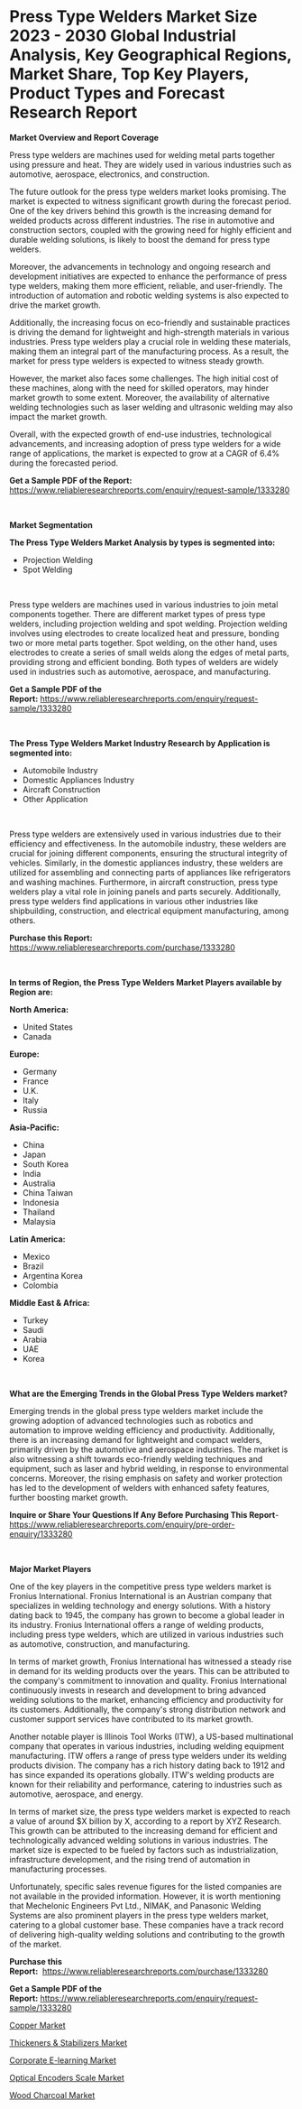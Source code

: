<p><h1>Press Type Welders Market Size 2023 - 2030 Global Industrial Analysis, Key Geographical Regions, Market Share, Top Key Players, Product Types and Forecast Research Report</h1></p><p><strong>Market Overview and Report Coverage</strong></p>
<p><p>Press type welders are machines used for welding metal parts together using pressure and heat. They are widely used in various industries such as automotive, aerospace, electronics, and construction.</p><p>The future outlook for the press type welders market looks promising. The market is expected to witness significant growth during the forecast period. One of the key drivers behind this growth is the increasing demand for welded products across different industries. The rise in automotive and construction sectors, coupled with the growing need for highly efficient and durable welding solutions, is likely to boost the demand for press type welders.</p><p>Moreover, the advancements in technology and ongoing research and development initiatives are expected to enhance the performance of press type welders, making them more efficient, reliable, and user-friendly. The introduction of automation and robotic welding systems is also expected to drive the market growth.</p><p>Additionally, the increasing focus on eco-friendly and sustainable practices is driving the demand for lightweight and high-strength materials in various industries. Press type welders play a crucial role in welding these materials, making them an integral part of the manufacturing process. As a result, the market for press type welders is expected to witness steady growth.</p><p>However, the market also faces some challenges. The high initial cost of these machines, along with the need for skilled operators, may hinder market growth to some extent. Moreover, the availability of alternative welding technologies such as laser welding and ultrasonic welding may also impact the market growth.</p><p>Overall, with the expected growth of end-use industries, technological advancements, and increasing adoption of press type welders for a wide range of applications, the market is expected to grow at a CAGR of 6.4% during the forecasted period.</p></p>
<p><strong>Get a Sample PDF of the Report:</strong> <a href="https://www.reliableresearchreports.com/enquiry/request-sample/1333280">https://www.reliableresearchreports.com/enquiry/request-sample/1333280</a></p>
<p>&nbsp;</p>
<p><strong>Market Segmentation</strong></p>
<p><strong>The Press Type Welders Market Analysis by types is segmented into:</strong></p>
<p><ul><li>Projection Welding</li><li>Spot Welding</li></ul></p>
<p>&nbsp;</p>
<p><p>Press type welders are machines used in various industries to join metal components together. There are different market types of press type welders, including projection welding and spot welding. Projection welding involves using electrodes to create localized heat and pressure, bonding two or more metal parts together. Spot welding, on the other hand, uses electrodes to create a series of small welds along the edges of metal parts, providing strong and efficient bonding. Both types of welders are widely used in industries such as automotive, aerospace, and manufacturing.</p></p>
<p><strong>Get a Sample PDF of the Report:</strong>&nbsp;<a href="https://www.reliableresearchreports.com/enquiry/request-sample/1333280">https://www.reliableresearchreports.com/enquiry/request-sample/1333280</a></p>
<p>&nbsp;</p>
<p><strong>The Press Type Welders Market Industry Research by Application is segmented into:</strong></p>
<p><ul><li>Automobile Industry</li><li>Domestic Appliances Industry</li><li>Aircraft Construction</li><li>Other Application</li></ul></p>
<p>&nbsp;</p>
<p><p>Press type welders are extensively used in various industries due to their efficiency and effectiveness. In the automobile industry, these welders are crucial for joining different components, ensuring the structural integrity of vehicles. Similarly, in the domestic appliances industry, these welders are utilized for assembling and connecting parts of appliances like refrigerators and washing machines. Furthermore, in aircraft construction, press type welders play a vital role in joining panels and parts securely. Additionally, press type welders find applications in various other industries like shipbuilding, construction, and electrical equipment manufacturing, among others.</p></p>
<p><strong>Purchase this Report:</strong>&nbsp; <a href="https://www.reliableresearchreports.com/purchase/1333280">https://www.reliableresearchreports.com/purchase/1333280</a></p>
<p>&nbsp;</p>
<p><strong>In terms of Region, the Press Type Welders Market Players available by Region are:</strong></p>
<p>
    <p> <strong> North America: </strong>
        <ul>
            <li>United States</li>
            <li>Canada</li>
        </ul>
        </p> 
    <p> <strong> Europe: </strong>
        <ul>
            <li>Germany</li>
            <li>France</li>
            <li>U.K.</li>
            <li>Italy</li>
            <li>Russia</li>
        </ul>
        </p> 
    <p> <strong> Asia-Pacific: </strong>
        <ul>
            <li>China</li>
            <li>Japan</li>
            <li>South Korea</li>
            <li>India</li>
            <li>Australia</li>
            <li>China Taiwan</li>
            <li>Indonesia</li>
            <li>Thailand</li>
            <li>Malaysia</li>
        </ul>
        </p> 
    <p> <strong> Latin America: </strong>
        <ul>
            <li>Mexico</li>
            <li>Brazil</li>
            <li>Argentina Korea</li>
            <li>Colombia</li>
        </ul>
        </p> 
    <p> <strong> Middle East & Africa: </strong>
        <ul>
            <li>Turkey</li>
            <li>Saudi</li>
            <li>Arabia</li>
            <li>UAE</li>
            <li>Korea</li>
        </ul>
    </p>
    </p>
<p>&nbsp;</p>
<p><strong>What are the Emerging Trends in the Global Press Type Welders market?</strong></p>
<p><p>Emerging trends in the global press type welders market include the growing adoption of advanced technologies such as robotics and automation to improve welding efficiency and productivity. Additionally, there is an increasing demand for lightweight and compact welders, primarily driven by the automotive and aerospace industries. The market is also witnessing a shift towards eco-friendly welding techniques and equipment, such as laser and hybrid welding, in response to environmental concerns. Moreover, the rising emphasis on safety and worker protection has led to the development of welders with enhanced safety features, further boosting market growth.</p></p>
<p><strong>Inquire or Share Your Questions If Any Before Purchasing This Report</strong>- <a href="https://www.reliableresearchreports.com/enquiry/pre-order-enquiry/1333280">https://www.reliableresearchreports.com/enquiry/pre-order-enquiry/1333280</a></p>
<p>&nbsp;</p>
<p><strong>Major Market Players</strong></p>
<p><p>One of the key players in the competitive press type welders market is Fronius International. Fronius International is an Austrian company that specializes in welding technology and energy solutions. With a history dating back to 1945, the company has grown to become a global leader in its industry. Fronius International offers a range of welding products, including press type welders, which are utilized in various industries such as automotive, construction, and manufacturing.</p><p>In terms of market growth, Fronius International has witnessed a steady rise in demand for its welding products over the years. This can be attributed to the company's commitment to innovation and quality. Fronius International continuously invests in research and development to bring advanced welding solutions to the market, enhancing efficiency and productivity for its customers. Additionally, the company's strong distribution network and customer support services have contributed to its market growth.</p><p>Another notable player is Illinois Tool Works (ITW), a US-based multinational company that operates in various industries, including welding equipment manufacturing. ITW offers a range of press type welders under its welding products division. The company has a rich history dating back to 1912 and has since expanded its operations globally. ITW's welding products are known for their reliability and performance, catering to industries such as automotive, aerospace, and energy.</p><p>In terms of market size, the press type welders market is expected to reach a value of around $X billion by X, according to a report by XYZ Research. This growth can be attributed to the increasing demand for efficient and technologically advanced welding solutions in various industries. The market size is expected to be fueled by factors such as industrialization, infrastructure development, and the rising trend of automation in manufacturing processes.</p><p>Unfortunately, specific sales revenue figures for the listed companies are not available in the provided information. However, it is worth mentioning that Mechelonic Engineers Pvt Ltd., NIMAK, and Panasonic Welding Systems are also prominent players in the press type welders market, catering to a global customer base. These companies have a track record of delivering high-quality welding solutions and contributing to the growth of the market.</p></p>
<p><strong>Purchase this Report:</strong>&nbsp;&nbsp;<a href="https://www.reliableresearchreports.com/purchase/1333280">https://www.reliableresearchreports.com/purchase/1333280</a></p>
<p></p>
<p><strong>Get a Sample PDF of the Report:</strong>&nbsp;<a href="https://www.reliableresearchreports.com/enquiry/request-sample/1333280">https://www.reliableresearchreports.com/enquiry/request-sample/1333280</a></p>
<p><p><a href="https://medium.com/@abdulkazi7580/copper-market-size-growth-forecast-2023-2030-4d26063cb300">Copper Market</a></p><p><a href="https://www.linkedin.com/pulse/thickeners-amp-stabilizers-market-share-new-trends-analysis/">Thickeners & Stabilizers Market</a></p><p><a href="https://www.linkedin.com/pulse/corporate-e-learning-market-size-2023-2030-global-industrial/">Corporate E-learning Market</a></p><p><a href="https://www.linkedin.com/pulse/optical-encoders-scale-market-research-report-unlocks-analysis/">Optical Encoders Scale Market</a></p><p><a href="https://medium.com/@ryansai15420/wood-charcoal-market-size-growth-forecast-2023-2030-933e1fd1939e">Wood Charcoal Market</a></p></p>